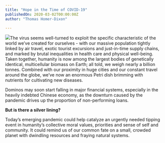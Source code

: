 ```yaml
---
title: "Hope in the Time of COVID-19"
publishedOn: 2020-03-02T00:00:00Z
author: "Thomas Homer-Dixon"

---
```


![](/images/articles/5f0f5f570738a361e93b90a6_5e750c356d8075d8a1b4be22_planet_virus_900x900_1.jpeg)The virus seems well-turned to exploit the specific characteristic of the world we’ve created for ourselves - with our massive population tightly linked by air travel, exotic tourist excursions and just-in-time supply chains, and marked by brutal inequalities in health care and physical well-being.
‍
Taken together, humanity is now among the largest bodies of genetically identical, multicellular biomass on Earth; all told, we weigh nearly a billion tonnes. Combined with our proximity in huge cities and our constant travel around the globe, we’ve now an enormous Petri dish brimming with nutrients for cultivating new diseases.

Dominos may soon start falling in major financial systems, especially in the heavily indebted Chinese economy, as the downturn caused by the pandemic drives up the proportion of non-performing loans.

**But is there a silver lining?**

Today’s emerging pandemic could help catalyze an urgently needed tipping event in humanity’s collective moral values, priorities and sense of self and community. It could remind us of our common fate on a small, crowded planet with dwindling resources and fraying natural systems.